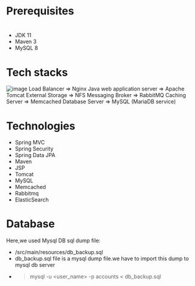 # Prerequisites
#
- JDK 11 
- Maven 3 
- MySQL 8

# Tech stacks
![image](https://github.com/bxlldev/vprofile-project-local/assets/127035655/d8199672-a8dc-433c-a236-1277a5f1c62a)
Load Balancer => Nginx
Java web application server => Apache Tomcat
External Storage => NFS
Messaging Broker => RabbitMQ
Caching Server => Memcached
Database Server => MySQL (MariaDB service)


# Technologies 
- Spring MVC
- Spring Security
- Spring Data JPA
- Maven
- JSP
- Tomcat
- MySQL
- Memcached
- Rabbitmq
- ElasticSearch
# Database
Here,we used Mysql DB 
sql dump file:
- /src/main/resources/db_backup.sql
- db_backup.sql file is a mysql dump file.we have to import this dump to mysql db server
- > mysql -u <user_name> -p accounts < db_backup.sql


